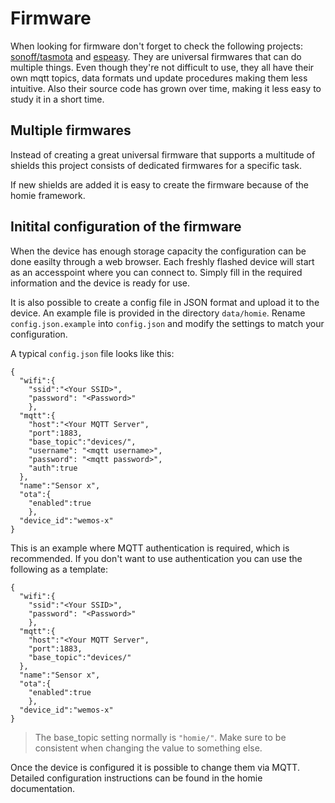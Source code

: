 # Firmware
When looking for firmware don't forget to check the following projects: [sonoff/tasmota](https://github.com/arendst/Sonoff-Tasmota/tree/development/sonoff) and [espeasy](https://www.letscontrolit.com/wiki/index.php/ESPEasy). They are
universal firmwares that can do multiple things. Even though they're not difficult to use,
they all have their own mqtt topics, data formats und update procedures making them less intuitive.
Also their source code has grown over time, making it less easy to study it in a short time.

## Multiple firmwares
Instead of creating a great universal firmware that supports a multitude of shields this project consists of dedicated firmwares for a specific task.

If new shields are added it is easy to create the firmware because of the homie framework.

## Initital configuration of the firmware
When the device has enough storage capacity the configuration can be done easilty through a web browser. Each freshly flashed device will start as an accesspoint where you can connect to. 
Simply fill in the required information and the device is ready for use.

It is also possible to create a config file in JSON format and upload it to the device. An example file is provided in the directory `data/homie`. Rename `config.json.example` into `config.json` and modify the settings to match your configuration.

A typical `config.json` file looks like this:

```
{
  "wifi":{
    "ssid":"<Your SSID>",
    "password": "<Password>"
    },
  "mqtt":{
    "host":"<Your MQTT Server",
    "port":1883,
    "base_topic":"devices/",
    "username": "<mqtt username>",
    "password": "<mqtt password>",
    "auth":true
  },
  "name":"Sensor x",
  "ota":{
    "enabled":true
    },
  "device_id":"wemos-x"
}
```
This is an example where MQTT authentication is required, which is recommended. If you don't want to use authentication you can use the following as a template:

```
{
  "wifi":{
    "ssid":"<Your SSID>",
    "password": "<Password>"
    },
  "mqtt":{
    "host":"<Your MQTT Server",
    "port":1883,
    "base_topic":"devices/"
  },
  "name":"Sensor x",
  "ota":{
    "enabled":true
    },
  "device_id":"wemos-x"
}
```
> The base_topic setting normally is `"homie/"`. Make sure to be consistent when changing the value to something else. 

Once the device is configured it is possible to change them via MQTT. Detailed configuration instructions can be found in the homie documentation. 

